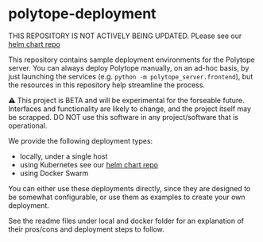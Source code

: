 # polytope-deployment

THIS REPOSITORY IS NOT ACTIVELY BEING UPDATED. PLease see our [helm chart repo](https://github.com/ecmwf/polytope-chart)

This repository contains sample deployment environments for the Polytope server. You can always deploy Polytope manually, on an ad-hoc basis, by just launching the services (e.g. `python -m polytope_server.frontend`), but the resources in this repository help streamline the process.

:warning: This project is BETA and will be experimental for the forseable future. Interfaces and functionality are likely to change, and the project itself may be scrapped. DO NOT use this software in any project/software that is operational.

We provide the following deployment types:

* locally, under a single host
* using Kubernetes see our [helm chart repo](https://github.com/ecmwf/polytope-chart)
* using Docker Swarm

You can either use these deployments directly, since they are designed to be somewhat configurable, or use them as examples to create your own deployment.

See the readme files under local and docker folder for an explanation of their pros/cons and deployment steps to follow.
